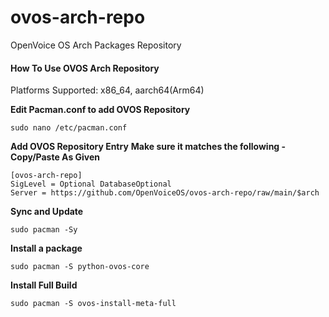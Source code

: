 # ovos-arch-repo
OpenVoice OS Arch Packages Repository

#### How To Use OVOS Arch Repository
Platforms Supported: x86_64, aarch64(Arm64)

**Edit Pacman.conf to add OVOS Repository**
```
sudo nano /etc/pacman.conf
```

**Add OVOS Repository Entry**
**Make sure it matches the following - Copy/Paste As Given**
```
[ovos-arch-repo]
SigLevel = Optional DatabaseOptional
Server = https://github.com/OpenVoiceOS/ovos-arch-repo/raw/main/$arch
```

**Sync and Update**
```
sudo pacman -Sy
```

**Install a package**
```
sudo pacman -S python-ovos-core
```

**Install Full Build**
```
sudo pacman -S ovos-install-meta-full
```
